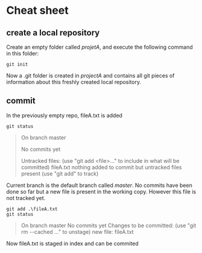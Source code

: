 # Cheat sheet

## create a local repository
Create an empty folder called *projetA*, and execute the following command in this folder:
```
git init
```
Now a .git folder is created in *projectA* and contains all git pieces of information about this freshly created local repository.

## commit
In the previously empty repo, fileA.txt is added

    git status

>On branch master
>
>No commits yet
>
>Untracked files:
  (use "git add \<file\>..." to include in what will be committed)
        fileA.txt
nothing added to commit but untracked files present (use "git add" to track)

Current branch is the default branch called *master*.
No commits have been done so far but a new file is present in the working copy. However this file is not tracked yet.


    git add .\fileA.txt
    git status

>On branch master
No commits yet
Changes to be committed:
  (use "git rm --cached <file>..." to unstage)
        new file:   fileA.txt

Now fileA.txt is staged in index and can be commited



<!--stackedit_data:
eyJwcm9wZXJ0aWVzIjoiZXh0ZW5zaW9uczpcbiAgcHJlc2V0Oi
B6ZXJvXG4iLCJoaXN0b3J5IjpbNTQ5NjQ1NjU5LDEzNDAxOTgz
MjEsLTE3NTQ0NjgwOTVdfQ==
-->